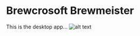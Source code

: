 # Brewcrosoft Brewmeister

This is the desktop app...
![alt text](http://schwartz.tech/Brewmeister/Brewmeister%20Screenshot.PNG)
